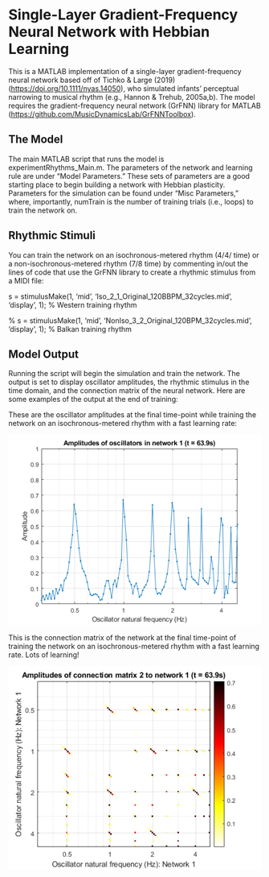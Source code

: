 
<!-- README.md is generated from README.Rmd. Please edit that file -->

# Single-Layer Gradient-Frequency Neural Network with Hebbian Learning

<!-- badges: start -->

<!-- badges: end -->

This is a MATLAB implementation of a single-layer gradient-frequency
neural network based off of Tichko & Large (2019)
(<https://doi.org/10.1111/nyas.14050>), who simulated infants’
perceptual narrowing to musical rhythm (e.g., Hannon & Trehub, 2005a,b).
The model requires the gradient-frequency neural network (GrFNN) library
for MATLAB (<https://github.com/MusicDynamicsLab/GrFNNToolbox>).

## The Model

The main MATLAB script that runs the model is experimentRhythms\_Main.m.
The parameters of the network and learning rule are under “Model
Parameters.” These sets of parameters are a good starting place to begin
building a network with Hebbian plasticity. Parameters for the
simulation can be found under “Misc Parameters,” where, importantly,
numTrain is the number of training trials (i.e., loops) to train the
network on.

## Rhythmic Stimuli

You can train the network on an isochronous-metered rhythm (4/4/ time)
or a non-isochronous-metered rhythm (7/8 time) by commenting in/out the
lines of code that use the GrFNN library to create a rhythmic stimulus
from a MIDI file:

s = stimulusMake(1, ‘mid’, ‘Iso\_2\_1\_Original\_120BBPM\_32cycles.mid’,
‘display’, 1); % Western training rhythm

% s = stimulusMake(1, ‘mid’,
‘NonIso\_3\_2\_Original\_120BPM\_32cycles.mid’, ‘display’, 1); %
Balkan training rhythm

## Model Output

Running the script will begin the simulation and train the network. The
output is set to display oscillator amplitudes, the rhythmic stimulus in
the time domain, and the connection matrix of the neural network. Here
are some examples of the output at the end of training:

These are the oscillator amplitudes at the final time-point while
training the network on an isochronous-metered rhythm with a fast
learning
rate:

<p align="center">

<img src="Figures/Network_Western_FastLearning.png" alt="Oscillator Amplitudes of the Neural Network."
width="600px">

</p>

This is the connection matrix of the network at the final time-point of
training the network on an isochronous-metered rhythm with a fast
learning rate. Lots of
learning\!

<p align="center">

<img src="Figures/CM_Western_FastLearning.png" alt="Connection Matrix of the Neural Network."
width="600px">

</p>
